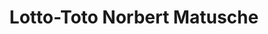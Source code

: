 ---
title: "Lotto-Toto Norbert Matusche"
url: /luedenscheid/lotto-toto-norbert-matusche/
shop: Kiosk
---